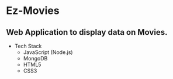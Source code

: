 # Ez-Movies
## Web Application to display data on Movies.

* Tech Stack
    * JavaScript (Node.js)
    * MongoDB
    * HTML5
    * CSS3
